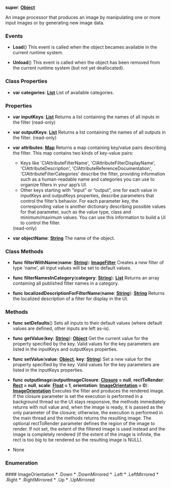 **super**: **[Object](Object.md)**

An image processor that produces an image by manipulating one or more input images or by generating new image data.

### Events

* **Load**()
This event is called when the object becames available in the current runtime system.

* **Unload**()
This event is called when the object has been removed from the current runtime system (but not yet deallocated).



### Class Properties

* **var** **categories**: **[List](../gravity/list.md)**
List of available categories.



### Properties

* **var** **inputKeys**: **[List](../gravity/list.md)**
Returns a list containing the names of all inputs in the filter \(read-only\)

* **var** **outputKeys**: **[List](../gravity/list.md)**
Returns a list containing the names of all outputs in the filter. \(read-only\)

* **var** **attributes**: **[Map](../gravity/map.md)**
Returns a map containing key/value pairs describing the filter. This map contains two kinds of key-value pairs:<ul><li>Keys like 'CIAttributeFilterName', 'CIAttributeFilterDisplayName', 'CIAttributeDescription', 'CIAttributeReferenceDocumentation', 'CIAttributeFilterCategories' describe the filter, providing information such as a human-readable name and categories you can use to organize filters in your app’s UI.</li><li>Other keys starting with “input” or “output”, one for each value in inputKeys and outputKeys properties, describe parameters that control the filter’s behavior. For each parameter key, the corresponding value is another dictionary describing possible values for that parameter, such as the value type, class and minimum/maximum values. You can use this information to build a UI to control the filter.</li></ul> \(read-only\)

* **var** **objectName**: **[String](../gravity/string.md)**
The name of the object.



### Class Methods

* **func** **filterWithName**(**name**: **[String](../gravity/string.md)**): <strong>[ImageFilter](ImageFilter.md)</strong> 
Creates a new filter of type 'name', all input values will be set to default values.

* **func** **filterNamesInCategory**(**category**: **[String](../gravity/string.md)**): <strong>[List](../gravity/list.md)</strong> 
Returns an array containing all published filter names in a category.

* **func** **localizedDescriptionForFilterName**(**name**: **[String](../gravity/string.md)**): <strong>[String](../gravity/string.md)</strong> 
Returns the localized description of a filter for display in the UI.



### Methods

* **func** **setDefaults**()
Sets all inputs to their default values (where default values are defined, other inputs are left as-is).

* **func** **getValue**(**key**: **[String](../gravity/string.md)**): <strong>[Object](../gravity/object.md)</strong> 
Get the current value for the property specified by the key. Valid values for the key parameters are listed in the inputKeys and outputKeys properties.

* **func** **setValue**(**value**: **[Object](../gravity/object.md)**, **key**: **[String](../gravity/string.md)**)
Set a new value for the property specified by the key. Valid values for the key parameters are listed in the inputKeys properties.

* **func** **outputImage**(**outputImageClosure**: **[Closure](../gravity/closure.md) = null**, **rectToRender**: **[Rect](Rect.md) = null**, **scale**: **[Float](../gravity/float.md) = 1**, **orientation**: **<a href="#_enum_ImageOrientation">ImageOrientation</a> = 0**): <strong><a href="#_enum_ImageOrientation">ImageOrientation</a></strong> 
Executes the filter and produces the rendered image. If the closure parameter is set the execution is performed in a background thread so the UI stays responsive, the methods immediately returns with null value and, when the image is ready, it is passed as the only parameter of the closure; otherwise, the execution is performed in the main thread and the methods returns the resulting image. The optional rectToRender parameter defines the region of the image to render. If not set, the extent of the filtered image is used instead and the image is completely rendered (if the extent of the image is infinite, the rect is too big to be rendered so the resulting image is NULL).



* None

### Enumeration

<div name="_enum_ImageOrientation"></div>
#### ImageOrientation
 * .Down
 * .DownMirrored
 * .Left
 * .LeftMirrored
 * .Right
 * .RightMirrored
 * .Up
 * .UpMirrored



